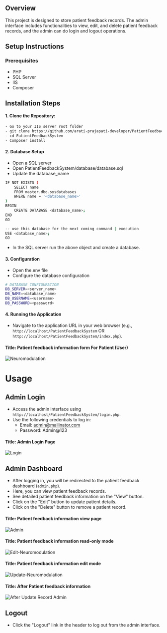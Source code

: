 ## Overview

This project is designed to store patient feedback records. The admin interface includes functionalities to view, edit, and delete patient feedback records, and the admin can do login and logout operations.

## Setup Instructions
### Prerequisites
- PHP 
- SQL Server
- IIS
- Composer

## Installation Steps
#### 1. Clone the Repository:
```bash
- Go to your IIS server root folder
- git clone https://github.com/arati-prajapati-developer/PatientFeedbackSystem.git
- cd PatientFeedbackSystem
- Composer install
```

#### 2. Database Setup
- Open a SQL server
- Open PatientFeedbackSystem/database/database.sql
- Update the database_name
```bash
IF NOT EXISTS (
    SELECT name 
    FROM master.dbo.sysdatabases 
    WHERE name = '<database_name>'
)
BEGIN
    CREATE DATABASE <database_name>;
END
GO

-- use this database for the next coming command | execution
USE <database_name>;
GO

```
- In the SQL server run the above object and create a database.

#### 3. Configuration
- Open the.env file
- Configure the database configuration

```bash
# DATABASE CONFIGURATION
DB_SERVER=<server_name>
DB_NAME=<database_name>
DB_USERNAME=<username>
DB_PASSWORD=<password>
```

#### 4. Running the Application
- Navigate to the application URL in your web browser (e.g., `http://localhost/PatientFeedbackSystem` OR `http://localhost/PatientFeedbackSystem/index.php`).
#### Title: Patient feedback information form For Patient (User)
![Neuromodulation](https://github.com/arati-prajapati-developer/PatientFeedbackSystem/assets/175064831/9a059293-7b82-4169-9901-565fca50c5da)

# Usage
## Admin Login
- Access the admin interface using `http://localhost/PatientFeedbackSystem/login.php`.
- Use the following credentials to log in: 
  - Email: admin@mailinator.com
  - Password: Admin@123

#### Title: Admin Login Page
![Login](https://github.com/arati-prajapati-developer/PatientFeedbackSystem/assets/175064831/35edffe6-c3b9-4953-9eb8-af47f9b33956)

## Admin Dashboard
- After logging in, you will be redirected to the patient feedback dashboard (`admin.php`).
- Here, you can view patient feedback records.
- See detailed patient feedback information on the "View" button.
- Click on the "Edit" button to update patient details.
- Click on the "Delete" button to remove a patient record.

#### Title: Patient feedback information view page
![Admin](https://github.com/arati-prajapati-developer/PatientFeedbackSystem/assets/175064831/66c40448-e3c9-4d53-b31c-d960f6f4035a)

#### Title: Patient feedback information read-only mode
![Edit-Neuromodulation](https://github.com/arati-prajapati-developer/PatientFeedbackSystem/assets/175064831/cdbfc5ae-c74d-4028-a270-bc30f5ae5044)

#### Title: Patient feedback information edit mode
![Update-Neuromodulation](https://github.com/arati-prajapati-developer/PatientFeedbackSystem/assets/175064831/74523083-b37d-4e21-919f-430d1e3abeae)

#### Title: After Patient feedback information
![After Update Record Admin](https://github.com/arati-prajapati-developer/PatientFeedbackSystem/assets/175064831/2ee28f3d-e063-406e-beda-e469e0c07923)


## Logout
- Click the "Logout" link in the header to log out from the admin interface.

